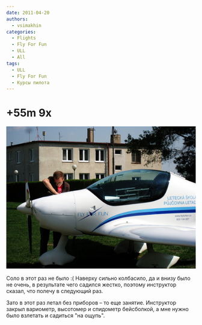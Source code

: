 ```yaml
---
date: 2011-04-20
authors:
  - vsimakhin
categories:
  - Flights
  - Fly For Fun
  - ULL
  - All
tags:
  - ULL
  - Fly For Fun
  - Курсы пилота
---
```


# +55m 9x

![ультралайт](IMG_0010.jpg)

Соло в этот раз не было :( Наверху сильно колбасило, да и внизу было не очень, в результате чего садился жестко, поэтому инструктор сказал, что полечу в следующий раз.

Зато в этот раз летал без приборов – то еще занятие. Инструктор закрыл вариометр, высотомер и спидометр бейсболкой, а мне нужно было взлетать и садиться "на ощупь".